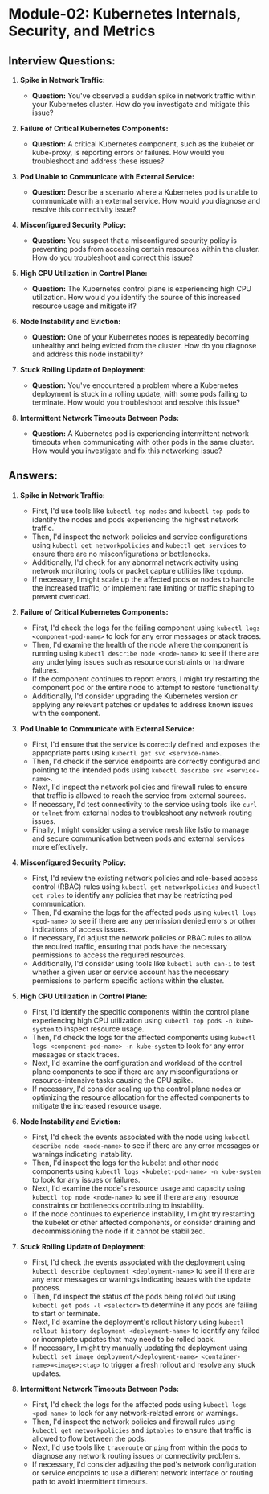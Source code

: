  
# Module-02: Kubernetes Internals, Security, and Metrics

## Interview Questions:

1. **Spike in Network Traffic:**
   - **Question:** You've observed a sudden spike in network traffic within your Kubernetes cluster. How do you investigate and mitigate this issue?

2. **Failure of Critical Kubernetes Components:**
   - **Question:** A critical Kubernetes component, such as the kubelet or kube-proxy, is reporting errors or failures. How would you troubleshoot and address these issues?

3. **Pod Unable to Communicate with External Service:**
   - **Question:** Describe a scenario where a Kubernetes pod is unable to communicate with an external service. How would you diagnose and resolve this connectivity issue?

4. **Misconfigured Security Policy:**
   - **Question:** You suspect that a misconfigured security policy is preventing pods from accessing certain resources within the cluster. How do you troubleshoot and correct this issue?

5. **High CPU Utilization in Control Plane:**
   - **Question:** The Kubernetes control plane is experiencing high CPU utilization. How would you identify the source of this increased resource usage and mitigate it?

6. **Node Instability and Eviction:**
   - **Question:** One of your Kubernetes nodes is repeatedly becoming unhealthy and being evicted from the cluster. How do you diagnose and address this node instability?

7. **Stuck Rolling Update of Deployment:**
   - **Question:** You've encountered a problem where a Kubernetes deployment is stuck in a rolling update, with some pods failing to terminate. How would you troubleshoot and resolve this issue?

8. **Intermittent Network Timeouts Between Pods:**
   - **Question:** A Kubernetes pod is experiencing intermittent network timeouts when communicating with other pods in the same cluster. How would you investigate and fix this networking issue?

## Answers:

1. **Spike in Network Traffic:**
   - First, I'd use tools like `kubectl top nodes` and `kubectl top pods` to identify the nodes and pods experiencing the highest network traffic.
   - Then, I'd inspect the network policies and service configurations using `kubectl get networkpolicies` and `kubectl get services` to ensure there are no misconfigurations or bottlenecks.
   - Additionally, I'd check for any abnormal network activity using network monitoring tools or packet capture utilities like `tcpdump`.
   - If necessary, I might scale up the affected pods or nodes to handle the increased traffic, or implement rate limiting or traffic shaping to prevent overload.

2. **Failure of Critical Kubernetes Components:**
   - First, I'd check the logs for the failing component using `kubectl logs <component-pod-name>` to look for any error messages or stack traces.
   - Then, I'd examine the health of the node where the component is running using `kubectl describe node <node-name>` to see if there are any underlying issues such as resource constraints or hardware failures.
   - If the component continues to report errors, I might try restarting the component pod or the entire node to attempt to restore functionality.
   - Additionally, I'd consider upgrading the Kubernetes version or applying any relevant patches or updates to address known issues with the component.

3. **Pod Unable to Communicate with External Service:**
   - First, I'd ensure that the service is correctly defined and exposes the appropriate ports using `kubectl get svc <service-name>`.
   - Then, I'd check if the service endpoints are correctly configured and pointing to the intended pods using `kubectl describe svc <service-name>`.
   - Next, I'd inspect the network policies and firewall rules to ensure that traffic is allowed to reach the service from external sources.
   - If necessary, I'd test connectivity to the service using tools like `curl` or `telnet` from external nodes to troubleshoot any network routing issues.
   - Finally, I might consider using a service mesh like Istio to manage and secure communication between pods and external services more effectively.

4. **Misconfigured Security Policy:**
   - First, I'd review the existing network policies and role-based access control (RBAC) rules using `kubectl get networkpolicies` and `kubectl get roles` to identify any policies that may be restricting pod communication.
   - Then, I'd examine the logs for the affected pods using `kubectl logs <pod-name>` to see if there are any permission denied errors or other indications of access issues.
   - If necessary, I'd adjust the network policies or RBAC rules to allow the required traffic, ensuring that pods have the necessary permissions to access the required resources.
   - Additionally, I'd consider using tools like `kubectl auth can-i` to test whether a given user or service account has the necessary permissions to perform specific actions within the cluster.

5. **High CPU Utilization in Control Plane:**
   - First, I'd identify the specific components within the control plane experiencing high CPU utilization using `kubectl top pods -n kube-system` to inspect resource usage.
   - Then, I'd check the logs for the affected components using `kubectl logs <component-pod-name> -n kube-system` to look for any error messages or stack traces.
   - Next, I'd examine the configuration and workload of the control plane components to see if there are any misconfigurations or resource-intensive tasks causing the CPU spike.
   - If necessary, I'd consider scaling up the control plane nodes or optimizing the resource allocation for the affected components to mitigate the increased resource usage.

6. **Node Instability and Eviction:**
   - First, I'd check the events associated with the node using `kubectl describe node <node-name>` to see if there are any error messages or warnings indicating instability.
   - Then, I'd inspect the logs for the kubelet and other node components using `kubectl logs <kubelet-pod-name> -n kube-system` to look for any issues or failures.
   - Next, I'd examine the node's resource usage and capacity using `kubectl top node <node-name>` to see if there are any resource constraints or bottlenecks contributing to instability.
   - If the node continues to experience instability, I might try restarting the kubelet or other affected components, or consider draining and decommissioning the node if it cannot be stabilized.

7. **Stuck Rolling Update of Deployment:**
   - First, I'd check the events associated with the deployment using `kubectl describe deployment <deployment-name>` to see if there are any error messages or warnings indicating issues with the update process.
   - Then, I'd inspect the status of the pods being rolled out using `kubectl get pods -l <selector>` to determine if any pods are failing to start or terminate.
   - Next, I'd examine the deployment's rollout history using `kubectl rollout history deployment <deployment-name>` to identify any failed or incomplete updates that may need to be rolled back.
   - If necessary, I might try manually updating the deployment using `kubectl set image deployment/<deployment-name> <container-name>=<image>:<tag>` to trigger a fresh rollout and resolve any stuck updates.

8. **Intermittent Network Timeouts Between Pods:**
   - First, I'd check the logs for the affected pods using `kubectl logs <pod-name>` to look for any network-related errors or warnings.
   - Then, I'd inspect the network policies and firewall rules using `kubectl get networkpolicies` and `iptables` to ensure that traffic is allowed to flow between the pods.
   - Next, I'd use tools like `traceroute` or `ping` from within the pods to diagnose any network routing issues or connectivity problems.
   - If necessary, I'd consider adjusting the pod's network configuration or service endpoints to use a different network interface or routing path to avoid intermittent timeouts.